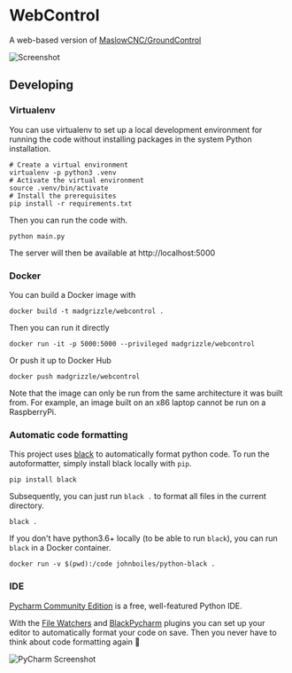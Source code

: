 # WebControl

A web-based version of [MaslowCNC/GroundControl](https://www.github.com/MaslowCNC/GroundControl)

![Screenshot](https://user-images.githubusercontent.com/218876/47197523-ac1d9e00-d31b-11e8-93c8-93a84a7eb0cf.png)

## Developing

### Virtualenv

You can use virtualenv to set up a local development environment for running the code without installing packages in the system Python installation.

    # Create a virtual environment
    virtualenv -p python3 .venv 
    # Activate the virtual environment
    source .venv/bin/activate
    # Install the prerequisites
    pip install -r requirements.txt

Then you can run the code with.

    python main.py

The server will then be available at http://localhost:5000

### Docker

You can build a Docker image with

    docker build -t madgrizzle/webcontrol .

Then you can run it directly

    docker run -it -p 5000:5000 --privileged madgrizzle/webcontrol

Or push it up to Docker Hub

    docker push madgrizzle/webcontrol

Note that the image can only be run from the same architecture it was built from. For example, an image built on an x86 laptop cannot be run on a RaspberryPi.

### Automatic code formatting

This project uses [black](https://github.com/ambv/black) to automatically format python code. To run the autoformatter, simply install black locally with `pip`.

    pip install black

Subsequently, you can just run `black .` to format all files in the current directory. 

    black .

If you don't have python3.6+ locally (to be able to run `black`), you can run `black` in a Docker container.

    docker run -v $(pwd):/code johnboiles/python-black .

### IDE

[Pycharm Community Edition](https://www.jetbrains.com/pycharm/download) is a free, well-featured Python IDE.

With the [File Watchers](https://plugins.jetbrains.com/plugin/7177-file-watchers) and [BlackPycharm](https://plugins.jetbrains.com/plugin/10563-black-pycharm) plugins you can set up your editor to automatically format your code on save. Then you never have to think about code formatting again :tada:

![PyCharm Screenshot](https://user-images.githubusercontent.com/218876/47197011-817e1600-d318-11e8-8172-eb2c1ffe2d21.png)
